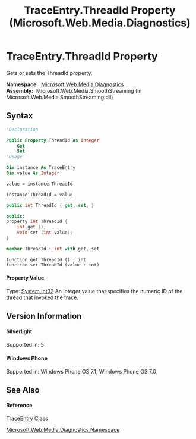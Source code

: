 ﻿---
title: TraceEntry.ThreadId Property  (Microsoft.Web.Media.Diagnostics)
TOCTitle: ThreadId Property
ms:assetid: P:Microsoft.Web.Media.Diagnostics.TraceEntry.ThreadId
ms:mtpsurl: https://msdn.microsoft.com/en-us/library/microsoft.web.media.diagnostics.traceentry.threadid(v=VS.95)
ms:contentKeyID: 46307729
ms.date: 05/31/2012
mtps_version: v=VS.95
f1_keywords:
- Microsoft.Web.Media.Diagnostics.TraceEntry.ThreadId
- Microsoft.Web.Media.Diagnostics.TraceEntry.get_ThreadId
- Microsoft.Web.Media.Diagnostics.TraceEntry.set_ThreadId
dev_langs:
- CSharp
- JScript
- VB
- FSharp
- c++
api_location:
- Microsoft.Web.Media.SmoothStreaming.dll
api_name:
- Microsoft.Web.Media.Diagnostics.TraceEntry.get_ThreadId
- Microsoft.Web.Media.Diagnostics.TraceEntry.set_ThreadId
- Microsoft.Web.Media.Diagnostics.TraceEntry.ThreadId
api_type:
- Managed
topic_type:
- apiref
- kbSyntax
product_family_name: VS
ROBOTS: INDEX,FOLLOW
---

# TraceEntry.ThreadId Property

Gets or sets the ThreadId property.

**Namespace:**  [Microsoft.Web.Media.Diagnostics](microsoft-web-media-diagnostics-namespace_1.md)  
**Assembly:**  Microsoft.Web.Media.SmoothStreaming (in Microsoft.Web.Media.SmoothStreaming.dll)

## Syntax

``` vb
'Declaration

Public Property ThreadId As Integer
    Get
    Set
'Usage

Dim instance As TraceEntry
Dim value As Integer

value = instance.ThreadId

instance.ThreadId = value
```

``` csharp
public int ThreadId { get; set; }
```

``` c++
public:
property int ThreadId {
    int get ();
    void set (int value);
}
```

``` fsharp
member ThreadId : int with get, set
```

``` jscript
function get ThreadId () : int
function set ThreadId (value : int)
```

#### Property Value

Type: [System.Int32](https://msdn.microsoft.com/en-us/library/td2s409d\(v=vs.95\))  
An integer value that specifies the numeric ID of the thread that invoked the trace.

## Version Information

#### Silverlight

Supported in: 5  

#### Windows Phone

Supported in: Windows Phone OS 7.1, Windows Phone OS 7.0  

## See Also

#### Reference

[TraceEntry Class](traceentry-class-microsoft-web-media-diagnostics_1.md)

[Microsoft.Web.Media.Diagnostics Namespace](microsoft-web-media-diagnostics-namespace_1.md)

